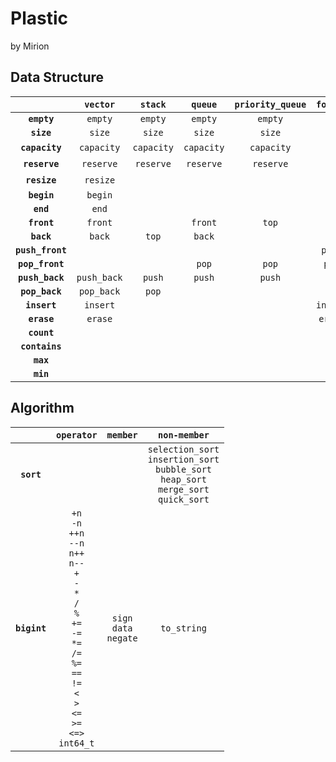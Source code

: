 # Plastic

by Mirion

## Data Structure

| | **`vector`** | **`stack`** | **`queue`** | **`priority_queue`** | **`forward_list`** | **`list`** | **`binary_search_tree`** | **`red_black_tree`** | **`avl_tree`** | **`b_tree`** | |
| :--: | :--: | :--: | :--: | :--: | :--: | :--: | :--: | :--: | :--: | :--: | :--: |
| **`empty`** | `empty` | `empty` | `empty` | `empty` | `empty` | `empty` | `empty` | `empty` | `empty` | | **`empty`** |
| **`size`** | `size` | `size` | `size` | `size` | `size` | `size` | `size` | `size` | `size` | | **`size`** |
| **`capacity`** | `capacity` | `capacity` | `capacity` | `capacity` | -- | -- | -- | -- | -- | -- | -- |
| **`reserve`** | `reserve` | `reserve` | `reserve` | `reserve` | -- | -- | -- | -- | -- | | **`reserve`** |
| **`resize`** | `resize` | | | | -- | -- | -- | -- | -- | | **`resize`** |
| **`begin`** | `begin` | | | | `begin` | `begin` | | | | | **`begin`** |
| **`end`** | `end` | | | | `end` | `end` | | | | | **`end`** |
| **`front`** | `front` | | `front` | `top` | | | | | | | **`front`** |
| **`back`** | `back` | `top` | `back` | | | | | | | | **`back`** |
| **`push_front`** | | | | | `push_front` | `push_front` | | | | | **`push_front`** |
| **`pop_front`** | | | `pop` | `pop` | `pop_front` | `pop_front` | | | | | **`pop_front`** |
| **`push_back`** | `push_back` | `push` | `push` | `push` | | `push_back` | | | | | **`push_back`** |
| **`pop_back`** | `pop_back` | `pop` | | | | `pop_back` | | | | | **`pop_back`** |
| **`insert`** | `insert` | | | | `insert_after` | `insert` | `insert` | `insert` | `insert` | | **`insert`** |
| **`erase`** | `erase` | | | | `erase_after` | `erase` | `erase` | `erase` | `erase` | | **`erase`** |
| **`count`** | | | | | | | `count` | `count` | `count` | | **`count`** |
| **`contains`** | | | | | | | `contains` | `contains` | `contains` | | **`contains`** |
| **`max`** | | | | | | | `max` | `max` | `max` | | **`max`** |
| **`min`** | | | | | | | `min` | `min` | `min` | | **`min`** |

## Algorithm

| | `operator` | `member` | `non-member` |
| :--: | :--: | :--: | :--: |
| **`sort`** | | |`selection_sort`<br>`insertion_sort`<br>`bubble_sort`<br>`heap_sort`<br>`merge_sort`<br>`quick_sort` |
| **`bigint`** | `+n`<br>`-n`<br>`++n`<br>`--n`<br>`n++`<br>`n--`<br>`+`<br>`-`<br>`*`<br>`/`<br>`%`<br>`+=`<br>`-=`<br>`*=`<br>`/=`<br>`%=`<br>`==`<br>`!=`<br>`<`<br>`>`<br>`<=`<br>`>=`<br>`<=>`<br>`int64_t` | `sign`<br>`data`<br>`negate` | `to_string` |
